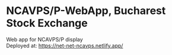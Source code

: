 # NCAVPS/P-WebApp, Bucharest Stock Exchange
Web app for NCAVPS/P display 
<br>Deployed at: https://net-net-ncavps.netlify.app/

